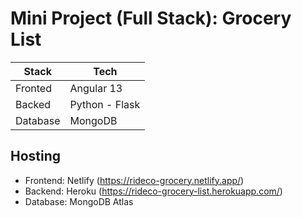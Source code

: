 # Mini Project (Full Stack): Grocery List

| Stack | Tech |
|---|---|
| Fronted  |  Angular 13  |
| Backed |    Python - Flask   |
| Database | MongoDB |

## Hosting

* Frontend: Netlify (<https://rideco-grocery.netlify.app/>)
* Backend: Heroku (<https://rideco-grocery-list.herokuapp.com/>)
* Database: MongoDB Atlas

